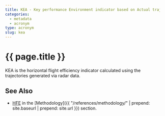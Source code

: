 ```yaml
---
title: KEA - Key performance Environment indicator based on Actual trajectory
categories:
  - metadata
  - acronym
type: acronym
slug: kea
---
```

# {{ page.title }}

KEA is the horizontal flight efficiency indicator calculated using
the trajectories generated via radar data.

## See Also

* [HFE][hfe] in the [Methodology]({{ "/references/methodology/" | prepend: site.baseurl | prepend: site.url }}) section.

[hfe]: <{{ "references/methodology/horizontal_flight_efficiency_pi.html" | prepend: site.baseurl | prepend: site.url }}> "HFE methodology"
